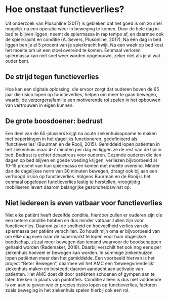 # Hoe onstaat functieverlies?

Uit onderzoek van Plusonline \(2017\) is gebleken dat het goed is om zo snel mogelijk na een operatie weer in beweging te komen. Door de hele dag in bed te blijven liggen, neemt de spiermassa in rap tempo af, en daarmee ook de spierkracht en conditie \(A. Severs, Plusonline, 2017\). Na één dag in bed liggen ben je al 5 procent van je spierkracht kwijt. Na een week op bed kost het moeite om uit een stoel overeind te komen. Eenmaal verloren spiermassa kan niet snel weer worden opgebouwd, zeker niet als je al wat ouder bent.

## De strijd tegen functieverlies

Hoe kan een digitale oplossing, die ervoor zorgt dat ouderen boven de 65 jaar die risico lopen op functieverlies, helpen om meer te gaan bewegen, waarbij de verzorgers/familie een motiverende rol spelen in het opbouwen van vertrouwen in eigen kunnen.

## De grote boosdoener: bedrust

Een deel van de 65-plussers krijgt na acute ziekenhuisopname te maken met beperkingen in het dagelijks functioneren, gedefinieerd als ‘functieverlies’ \(Buurman en de Rooij, 2015\). Gemiddeld lopen patiënten in het ziekenhuis maar 4-7 minuten per dag en liggen ze de rest van de tijd in bed. Bedrust is echter desastreus voor ouderen. Gezonde ouderen die tien dagen op bed blijven en goede voeding krijgen, verliezen bijvoorbeeld al 10-15 procent van hun spiermassa en komen met moeite overeind. Minder dan de dagelijkse norm van 30 minuten bewegen, draagt ook bij aan een verhoogd risico op functieverlies. Volgens Buurman en de Rooij is het eenmaal opgelopen functieverlies lastig te herstellen, vroegtijdig mobiliseren levert daarom belangrijke gezondheidswinst op.

## Niet iedereen is even vatbaar voor functieverlies

Niet elke patiënt heeft dezelfde conditie, hierdoor zullen er ouderen zijn die een betere conditie hebben en dus minder vatbaar zullen zijn voor functieverlies. Daarom zal de snelheid en hoeveelheid verlies van de spiermassa per patiënt verschillen. Zo houdt mijn oma er bijvoorbeeld van om elke dag even naar de supermarkt te lopen voor haar dagelijkse boodschap, zij zal meer bewegen dan iemand waarvoor de boodschappen gehaald worden \(Rademaker, 2018\). Daarbij verschilt het ook nog eens per ziekenhuis hoeveel er bewogen kan worden. In sommige ziekenhuizen lopen patiënten meer dan het gemiddelde. Een voorbeeld hiervan is het project “Beter Bewegen”, daarmee wil het AMC een ‘beweegvriendelijk’ ziekenhuis maken en besteedt daarom aandacht aan activatie van patiënten. Het AMC doet dit door patiënten schoenen of gympen aan te laten trekken in plaats van pantoffels. Conditie alleen is dus niet voldoende is om aan te geven wie er precies risico lopen op functieverlies, factoren zoals beweging in het ziekenhuis spelen hierbij ook een rol.

